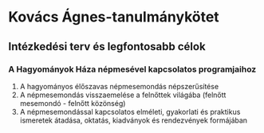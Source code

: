# Kovács Ágnes-tanulmánykötet

## Intézkedési terv és legfontosabb célok

### A Hagyományok Háza népmesével kapcsolatos programjaihoz

1. A hagyományos élőszavas népmesemondás népszerűsítése
2. A népmesemondás visszaemelése a felnőttek világába (felnőtt mesemondó  - felnőtt közönség) 
3. A népmesemondással kapcsolatos elméleti, gyakorlati és praktikus ismeretek átadása, oktatás, kiadványok és rendezvények formájában
